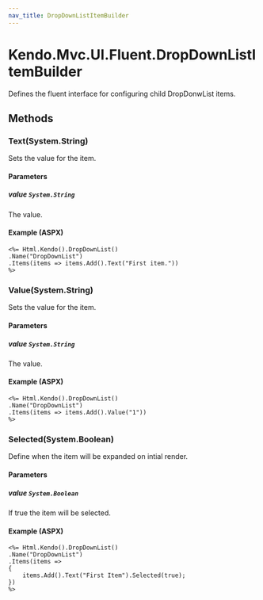 ```yaml
---
nav_title: DropDownListItemBuilder
---
```


# Kendo.Mvc.UI.Fluent.DropDownListItemBuilder
Defines the fluent interface for configuring child DropDonwList items.




## Methods


### Text(System.String)
Sets the value for the item.


#### Parameters

##### value `System.String`
The value.




#### Example (ASPX)
    <%= Html.Kendo().DropDownList()
    .Name("DropDownList")
    .Items(items => items.Add().Text("First item."))
    %>


### Value(System.String)
Sets the value for the item.


#### Parameters

##### value `System.String`
The value.




#### Example (ASPX)
    <%= Html.Kendo().DropDownList()
    .Name("DropDownList")
    .Items(items => items.Add().Value("1"))
    %>


### Selected(System.Boolean)
Define when the item will be expanded on intial render.


#### Parameters

##### value `System.Boolean`
If true the item will be selected.




#### Example (ASPX)
    <%= Html.Kendo().DropDownList()
    .Name("DropDownList")
    .Items(items =>
    {
        items.Add().Text("First Item").Selected(true);
    })
    %>



